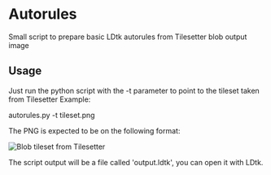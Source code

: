 # Autorules
Small script to prepare basic LDtk autorules from Tilesetter blob output image

## Usage
Just run the python script with the -t parameter to point to the tileset taken from Tilesetter
Example:
  
  autorules.py -t tileset.png
  
The PNG is expected to be on the following format:

![Blob tileset from Tilesetter](https://user-images.githubusercontent.com/7277786/147404411-9b9a40fc-84e4-4c8e-8984-ff6293cf562b.png)

The script output will be a file called 'output.ldtk', you can open it with LDtk.
